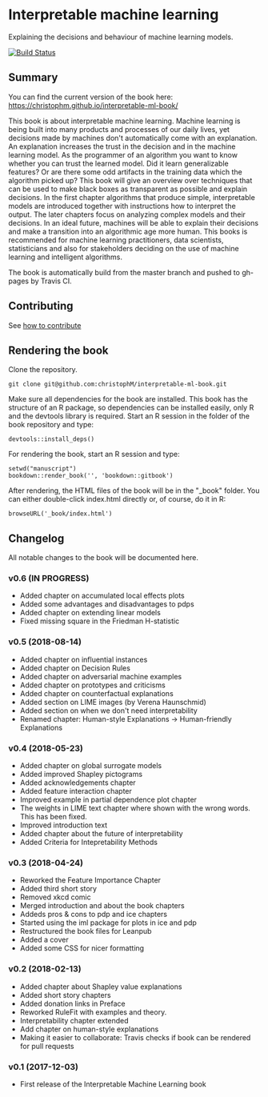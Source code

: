 # Interpretable machine learning

Explaining the decisions and behaviour of machine learning models.

[![Build Status](https://travis-ci.org/christophM/interpretable-ml-book.svg?branch=master)](https://travis-ci.org/christophM/interpretable-ml-book)

## Summary
You can find the current version of the book here: https://christophm.github.io/interpretable-ml-book/

This book is about interpretable machine learning. Machine learning is being built into many products and processes of our daily lives, yet decisions made by machines don't automatically come with an explanation. An explanation increases the trust in the decision and in the machine learning model. As the programmer of an algorithm you want to know whether you can trust the learned model. Did it learn generalizable features? Or are there some odd artifacts in the training data which the algorithm picked up? This book will give an overview over techniques that can be used to make black boxes as transparent as possible and explain decisions. In the first chapter algorithms that produce simple, interpretable models are introduced together with instructions how to interpret the output. The later chapters focus on analyzing complex models and their decisions.
In an ideal future, machines will be able to explain their decisions and make a transition into an algorithmic age more human. This books is recommended for machine learning practitioners, data scientists, statisticians and also for stakeholders deciding on the use of machine learning and intelligent algorithms.


The book is automatically build from the master branch and pushed to gh-pages by Travis CI.

## Contributing

See [how to contribute](CONTRIBUTING.md)

## Rendering the book
Clone the repository.
```{shell}
git clone git@github.com:christophM/interpretable-ml-book.git
```
Make sure all dependencies for the book are installed. This book has the structure of an R package, so dependencies can be installed easily, only R and the devtools library is required.
Start an R session in the folder of the book repository and type:
```{r}
devtools::install_deps()
```

For rendering the book, start an R session and type:
```{r}
setwd("manuscript")
bookdown::render_book('', 'bookdown::gitbook')
```

After rendering, the HTML files of the  book will be in the "_book" folder. You can either double-click index.html directly or, of course, do it in R:
```{r}
browseURL('_book/index.html')
```



## Changelog
All notable changes to the book will be documented here.

### v0.6 (IN PROGRESS)
- Added chapter on accumulated local effects plots
- Added some advantages and disadvantages to pdps
- Added chapter on extending linear models
- Fixed missing square in the Friedman H-statistic

### v0.5 (2018-08-14)
- Added chapter on influential instances
- Added chapter on Decision Rules
- Added chapter on adversarial machine examples
- Added chapter on prototypes and criticisms
- Added chapter on counterfactual explanations
- Added section on LIME images (by Verena Haunschmid)
- Added section on when we don't need interpretability
- Renamed chapter: Human-style Explanations -> Human-friendly Explanations

### v0.4 (2018-05-23)
- Added chapter on global surrogate models
- Added improved Shapley pictograms
- Added acknowledgements chapter
- Added feature interaction chapter
- Improved example in partial dependence plot chapter
- The weights in LIME text chapter where shown with the wrong words. This has been fixed.
- Improved introduction text
- Added chapter about the future of interpretability
- Added Criteria for Intepretability Methods

### v0.3 (2018-04-24)
- Reworked the Feature Importance Chapter
- Added third short story
- Removed xkcd comic
- Merged introduction and about the book chapters
- Addeds pros & cons to pdp and ice chapters
- Started using the iml package for plots in ice and pdp
- Restructured the book files for Leanpub
- Added a cover
- Added some CSS for nicer formatting

### v0.2 (2018-02-13)
- Added chapter about Shapley value explanations
- Added short story chapters
- Added donation links in Preface
- Reworked RuleFit with examples and theory.
- Interpretability chapter extended
- Add chapter on human-style explanations
- Making it easier to collaborate: Travis checks if book can be rendered for pull requests

### v0.1 (2017-12-03)
- First release of the Interpretable Machine Learning book
